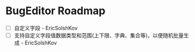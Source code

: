 # BugEditor Roadmap

- [ ] 自定义字段 - EricSolshKov
- [ ] 支持自定义字段值数据类型和范围(上下限、字典、集合等)，以便随机批量生成 - EricSolshKov